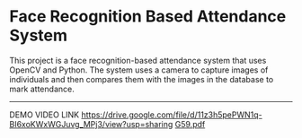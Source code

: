 # Face Recognition Based Attendance System

This project is a face recognition-based attendance system that uses OpenCV and Python. The system uses a camera to capture images of individuals and then compares them with the images in the database to mark attendance.

_____________________________________________________________________________________________________________________________________________________________________________________________________________________

DEMO VIDEO LINK
https://drive.google.com/file/d/11z3h5pePWN1q-BI6xoKWxWGJuvg_MPj3/view?usp=sharing
[G59.pdf](https://github.com/user-attachments/files/20164996/G59.pdf)
